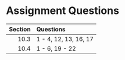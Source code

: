 # Assignment Questions

| Section | Questions |
| ---:    | :---      |
| 10.3    | 1 - 4, 12, 13, 16, 17 |
| 10.4    | 1 - 6, 19 - 22 |
